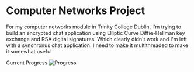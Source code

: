 # Computer Networks Project

For my computer networks module in Trinity College Dublin, I'm trying to build an encrypted chat application using Elliptic Curve Diffie-Hellman key exchange and RSA digital signatures.
Which clearly didn't work and I'm left with a synchronus chat application. I need to make it multithreaded to make it somewhat useful

Current Progress
![Progress](https://i.ibb.co/GkDVfLj/Screenshot-2020-03-03-at-12-11-51.png")
